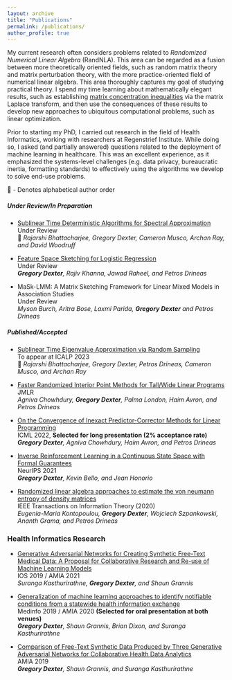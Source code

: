 ```yaml
---
layout: archive
title: "Publications"
permalink: /publications/
author_profile: true
---
```

<!-- 
{% if author.googlescholar %}
  You can also find my articles on <u><a href="{{author.googlescholar}}">my Google Scholar profile</a>.</u>
{% endif %}

{% include base_path %} -->

<!-- 
{% for post in site.publications reversed %}
  {% include archive-single.html %}
{% endfor %}
 -->
 
My current research often considers problems related to *Randomized Numerical Linear Algebra* (RandNLA).  This area can be regarded as a fusion between more theoretically oriented fields, such as random matrix theory and matrix perturbation theory, with the more practice-oriented field of numerical linear algebra.  This area thoroughly captures my goal of studying practical theory.  I spend my time learning about mathematically elegant results, such as establishing [matrix concentration inequalities](https://arxiv.org/pdf/1501.01571.pdf) via the matrix Laplace transform, and then use the consequences of these results to develop new approaches to ubiquitous computational problems, such as linear optimization.

Prior to starting my PhD, I carried out research in the field of Health Informatics, working with researchers at Regenstrief Institute.  While doing so, I asked (and partially answered) questions related to the deployment of machine learning in healthcare.  This was an excellent experience, as it emphasized the systems-level challenges (e.g. data privacy, bureaucratic inertia, formatting standards) to effectively using the algorithms we develop to solve end-use problems.   



🔸 - Denotes alphabetical author order

##### Under Review/In Preparation
* [Sublinear Time Deterministic Algorithms for Spectral Approximation](https://arxiv.org/pdf/2305.05826.pdf)\
Under Review\
🔸 _Rajarshi Bhattacharjee, Gregory Dexter, Cameron Musco, Archan Ray, and David Woodruff_

* [Feature Space Sketching for Logistic Regression](https://arxiv.org/abs/2303.14284.pdf)\
Under Review\
_**Gregory Dexter**, Rajiv Khanna, Jawad Raheel, and Petros Drineas_

* MaSk-LMM: A Matrix Sketching Framework for Linear Mixed Models in Association Studies\
Under Review\
_Myson Burch, Aritra Bose, Laxmi Parida, **Gregory Dexter** and Petros Drineas_





##### Published/Accepted
* [Sublinear Time Eigenvalue Approximation via Random Sampling](https://arxiv.org/pdf/2109.07647)\
To appear at ICALP 2023\
🔸 _Rajarshi Bhattacharjee, Gregory Dexter, Petros Drineas, Cameron Musco, and Archan Ray_

* [Faster Randomized Interior Point Methods for Tall/Wide Linear Programs](https://arxiv.org/pdf/2209.08722.pdf)\
JMLR\
_Agniva Chowhdury, **Gregory Dexter**, Palma London, Haim Avron, and Petros Drineas_


* [On the Convergence of Inexact Predictor-Corrector Methods for Linear Programming](https://arxiv.org/pdf/2202.01756.pdf)\
ICML 2022, **Selected for long presentation (2% acceptance rate)**\
_**Gregory Dexter**, Agniva Chowhdury, Haim Avron, and Petros Drineas_


* [Inverse Reinforcement Learning in a Continuous State Space with Formal Guarantees](https://arxiv.org/pdf/2102.07937.pdf)\
NeurIPS 2021\
_**Gregory Dexter**, Kevin Bello, and Jean Honorio_

* [Randomized linear algebra approaches to estimate the von neumann entropy of density matrices](https://arxiv.org/pdf/1801.01072)\
IEEE Transactions on Information Theory (2020)\
_Eugenia-Maria Kontopoulou, **Gregory Dexter**, Wojciech Szpankowski, Ananth Grama, and Petros Drineas_

### Health Informatics Research
* [Generative Adversarial Networks for Creating Synthetic Free-Text Medical Data: A Proposal for Collaborative Research and Re-use of Machine Learning Models](https://pubmed.ncbi.nlm.nih.gov/34457148/)\
IOS 2019 / AMIA 2021 \
_Suranga Kasthurirathne, **Gregory Dexter**, and Shaun Grannis_


* [Generalization of machine learning approaches to identify notifiable conditions from a statewide health information exchange](https://pubmed.ncbi.nlm.nih.gov/32477634/)\
Medinfo 2019 / AMIA 2020 **(Selected for oral presentation at both venues)**\
_**Gregory Dexter**, Shaun Grannis, Brian Dixon, and Suranga Kasthurirathne_


* [Comparison of Free-Text Synthetic Data Produced by Three Generative Adversarial Networks for Collaborative Health Data Analytics](https://knowledge.amia.org/69862-amia-1.4570936/t006-1.4574499/t006-1.4574500/3202569-1.4574768/3200933-1.4574765?qr=1)\
AMIA 2019\
_**Gregory Dexter**, Shaun Grannis, and Suranga Kasthurirathne_




